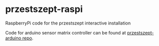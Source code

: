 # przestszept-raspi
RaspberryPi code for the przestszept interactive installation

Code for arduino sensor matrix controller can be found at
[przestszept-arduino
repo](https://github.com/mczyzewski/przestszept-arduino).
